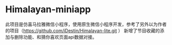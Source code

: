 # Himalayan-miniapp
此项目是仿喜马拉雅微信小程序，使用原生微信小程序开发，参考了另外以为作者的项目（https://github.com/iDestin/Himalayan-lite.git ）
新增了节目收藏的添加与删除功能、和猜你喜欢页面api数据对接。
